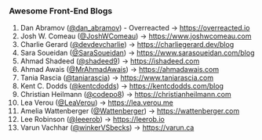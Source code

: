 ### Awesome Front-End Blogs
1. Dan Abramov ([@dan_abramov](https://twitter.com/dan_abramov)) - Overreacted -> https://overreacted.io
2. Josh W. Comeau ([@JoshWComeau](https://twitter.com/JoshWComeau)) -> https://www.joshwcomeau.com
3. Charlie Gerard ([@devdevcharlie](https://twitter.com/devdevcharlie)) -> https://charliegerard.dev/blog
4. Sara Soueidan ([@SaraSoueidan](https://twitter.com/sarasoueidan)) -> https://www.sarasoueidan.com/blog
5. Ahmad Shadeed ([@shadeed9](https://twitter.com/shadeed9)) -> https://ishadeed.com
6. Ahmad Awais ([@MrAhmadAwais](https://twitter.com/MrAhmadAwais)) -> https://ahmadawais.com
7. Tania Rascia ([@taniarascia](https://twitter.com/taniarascia)) -> https://www.taniarascia.com
8. Kent C. Dodds ([@kentcdodds](https://twitter.com/kentcdodds/)) -> https://kentcdodds.com/blog
9. Christian Heilmann ([@codepo8](https://twitter.com/codepo8)) -> https://christianheilmann.com
10. Lea Verou ([@LeaVerou](https://twitter.com/leaverou)) -> https://lea.verou.me
11. Amelia Wattenberger ([@Wattenberger](https://twitter.com/wattenberger)) -> https://wattenberger.com
12. Lee Robinson ([@leeerob](https://twitter.com/leeerob)) -> https://leerob.io
13. Varun Vachhar ([@winkerVSbecks](https://twitter.com/winkerVSbecks)) -> https://varun.ca
